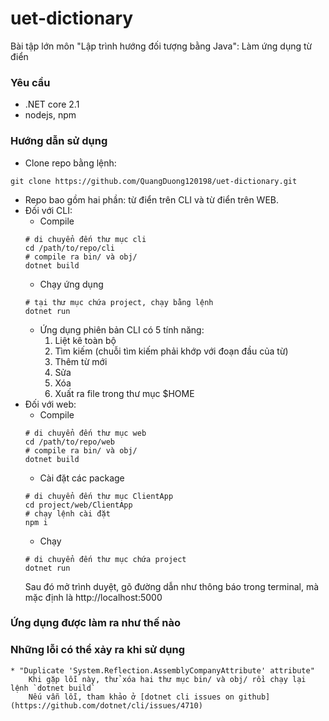 # uet-dictionary
Bài tập lớn môn "Lập trình hướng đối tượng bằng Java": Làm ứng dụng từ điển
### Yêu cầu
* .NET core 2.1
* nodejs, npm

### Hướng dẫn sử dụng
* Clone repo bằng lệnh:
```shell
git clone https://github.com/QuangDuong120198/uet-dictionary.git
```
* Repo bao gồm hai phần: từ điển trên CLI và từ điển trên WEB.
* Đối với CLI:
    * Compile
    ```shell
    # di chuyển đến thư mục cli
    cd /path/to/repo/cli
    # compile ra bin/ và obj/
    dotnet build
    ```
    * Chạy ứng dụng
    ```shell
    # tại thư mục chứa project, chạy bằng lệnh
    dotnet run
    ```
    * Ứng dụng phiên bản CLI có 5 tính năng:
        1. Liệt kê toàn bộ
        2. Tìm kiếm (chuỗi tìm kiếm phải khớp với đoạn đầu của từ)
        3. Thêm từ mới
        4. Sửa
        5. Xóa
        6. Xuất ra file trong thư mục $HOME
* Đối với web:
    * Compile
    ```shell
    # di chuyển đến thư mục web
    cd /path/to/repo/web
    # compile ra bin/ và obj/
    dotnet build
    ```
    * Cài đặt các package
    ```shell
    # di chuyển đến thư mục ClientApp
    cd project/web/ClientApp
    # chạy lệnh cài đặt
    npm i
    ```
    * Chạy
    ```shell
    # di chuyển đến thư mục chứa project
    dotnet run
    ```
    Sau đó mở trình duyệt, gõ đường dẫn như thông báo trong terminal, mà mặc định là http://localhost:5000

### Ứng dụng được làm ra như thế nào

### Những lỗi có thể xảy ra khi sử dụng
    * "Duplicate 'System.Reflection.AssemblyCompanyAttribute' attribute"
        Khi gặp lỗi này, thử xóa hai thư mục bin/ và obj/ rồi chạy lại lệnh `dotnet build`
        Nếu vẫn lỗi, tham khảo ở [dotnet cli issues on github](https://github.com/dotnet/cli/issues/4710)
